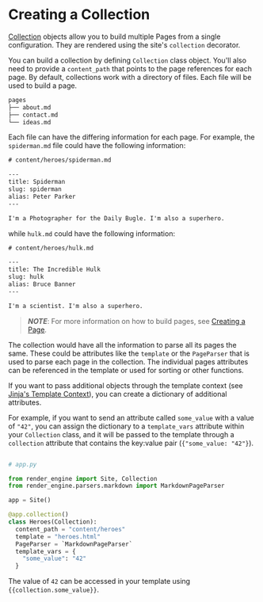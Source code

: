 # Creating a Collection

[Collection] objects allow you to build multiple Pages from a single configuration. They are rendered using the site's `collection` decorator.

You can build a collection by defining `Collection` class object. You'll also need to provide a `content_path` that points to the page references for each page. By default, collections work with a directory of files. Each file will be used to build a page.

```bash
pages
├── about.md
├── contact.md
└── ideas.md
```

Each file can have the differing information for each page. For example, the `spiderman.md` file could have the following information:

```txt
# content/heroes/spiderman.md

---
title: Spiderman
slug: spiderman
alias: Peter Parker
---

I'm a Photographer for the Daily Bugle. I'm also a superhero.
```

while `hulk.md` could have the following information:

```txt
# content/heroes/hulk.md

---
title: The Incredible Hulk
slug: hulk
alias: Bruce Banner
---

I'm a scientist. I'm also a superhero.
```

> ***NOTE***: For more information on how to build pages, see [Creating a Page][Creating a Page].

The collection would have all the information to parse all its pages the same. These could be attributes like the `template` or the `PageParser` that is used to parse each page in the collection. The individual pages attributes can  be referenced in the template or used for sorting or other functions.

If you want to pass additional objects through the template context (see [Jinja's Template Context](https://jinja.palletsprojects.com/en/3.0.x/api/#the-context)), you can create a dictionary of additional attributes.

For example, if you want to send an attribute called `some_value` with a value of `"42"`, you can assign the dictionary to a `template_vars` attribute within your `Collection` class, and it will be passed to the template through a `collection` attribute that contains the key:value pair (`{"some_value: "42"}`).


```python

# app.py

from render_engine import Site, Collection
from render_engine.parsers.markdown import MarkdownPageParser

app = Site()

@app.collection()
class Heroes(Collection):
  content_path = "content/heroes"
  template = "heroes.html"
  PageParser = `MarkdownPageParser`
  template_vars = {
    "some_value": "42"
  }
```

The value of `42` can be accessed in your template using `{{collection.some_value}}`.

[Collection]: ../collection
[Creating a Page]: /getting-started/creating-a-page

